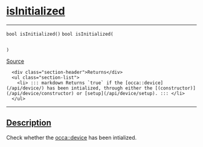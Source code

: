 
<h1 id="is-initialized">
 <a href="#/api/device/isInitialized" class="anchor">
   <span>isInitialized</span>
  </a>
</h1>

<div class="signature">

<hr>

  <div class="definition-container">
    <div class="definition">
      <code class="desktop-only"><span class="token keyword">bool</span> isInitialized()</code>
      <code class="mobile-only"><span class="token keyword">bool</span> isInitialized(
    
)</code>
      <div class="flex-spacing"></div>
      <a href="https://github.com/libocca/occa/blob/22da1992/include/occa/core/device.hpp#L224" target="_blank">Source</a>
    </div>
    <div class="description">

      <div class="section-header">Returns</div>
      <ul class="section-list">
        <li> ::: markdown Returns `true` if the [occa::device](/api/device/) has been intialized, through either the [(constructor)](/api/device/constructor) or [setup](/api/device/setup). ::: </li>
      </ul>
</div>
  </div>

  <hr>
</div>


<h2 id="description">
 <a href="#/api/device/isInitialized?id=description" class="anchor">
   <span>Description</span>
  </a>
</h2>

Check whether the [occa::device](/api/device/) has been intialized.
